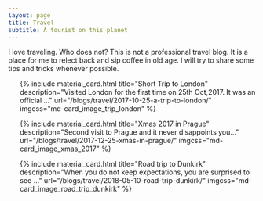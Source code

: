 ```yaml
---
layout: page
title: Travel
subtitle: A tourist on this planet
---
```


I love traveling. Who does not? This is not a professional travel blog. It is a place for me to relect back and sip coffee in old age. I will try to share some tips and tricks whenever possible.

<ul class="grid-two">

{% include material_card.html title="Short Trip to London" description="Visited London for the first time on 25th Oct,2017. It was an official ..."
 url="/blogs/travel/2017-10-25-a-trip-to-london/"
imgcss="md-card_image_trip_london"
 %}

{% include material_card.html title="Xmas 2017 in Prague" description="Second visit to Prague and it never disappoints you..."
 url="/blogs/travel/2017-12-25-xmas-in-prague/"
imgcss="md-card_image_xmas_2017"
 %}

</ul>

<ul class="grid-one">

{% include material_card.html title="Road trip to Dunkirk" description="When you do not keep expectations, you are surprised to see ..."
 url="/blogs/travel/2018-05-10-road-trip-dunkirk/"
imgcss="md-card_image_road_trip_dunkirk"
 %}
</ul>